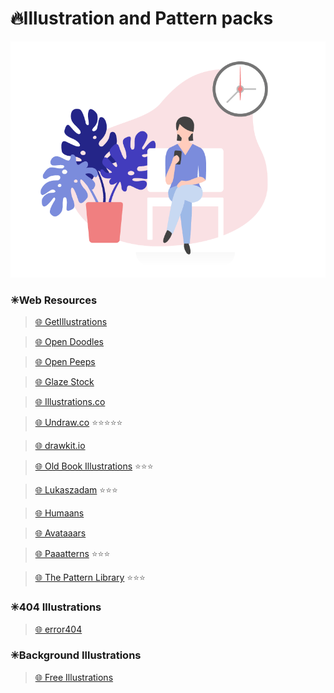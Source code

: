 # 🔥Illustration and Pattern packs

<img alt="Illustrations" width="700px" src="/assets/images/illustrations.gif"/>

### ✳Web Resources

> [🌐 GetIllustrations](https://getillustrations.com/illustration-packs/freebie)

> [🌐 Open Doodles](https://www.opendoodles.com/)

> [🌐 Open Peeps](https://www.openpeeps.com/)

> [🌐 Glaze Stock](https://www.glazestock.com/)

> [🌐 Illustrations.co](https://illlustrations.co/)

> [🌐 Undraw.co](https://undraw.co/illustrations) ⭐⭐⭐⭐⭐

> [🌐 drawkit.io](https://www.drawkit.io/)

> [🌐 Old Book Illustrations](https://www.oldbookillustrations.com/) ⭐⭐⭐

> [🌐 Lukaszadam](https://lukaszadam.com/illustrations) ⭐⭐⭐

> [🌐 Humaans](https://www.humaaans.com/)

> [🌐 Avataaars](https://avataaars.com/)

> [🌐 Paaatterns](https://products.ls.graphics/paaatterns/) ⭐⭐⭐

> [🌐 The Pattern Library](http://thepatternlibrary.com/) ⭐⭐⭐

### ✳404 Illustrations

> [🌐 error404](https://error404.fun/)

### ✳Background Illustrations

> [🌐 Free Illustrations](https://freellustrations.com/)
